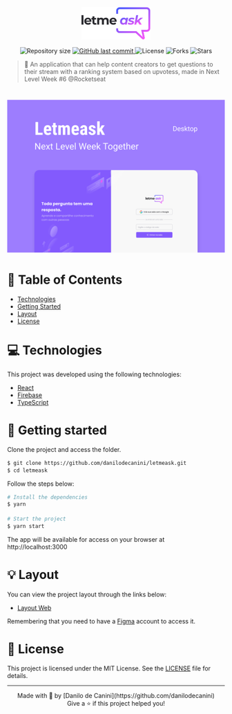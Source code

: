 <p align="center">
  <img alt="Letmeask" src="src/assets/images/logo.svg" width="160px">
</p>

<p align="center">
  <img alt="Repository size" src="https://img.shields.io/github/repo-size/danilodecanini/letmeask?color=5965E0&&labelColor=121214">

  <a href="https://github.com/danilodecanini/proffy/commits/master">
    <img alt="GitHub last commit" src="https://img.shields.io/github/last-commit/danilodecanini/letmeask?color=5965E0&&labelColor=121214">
  </a>

  <img  src="https://img.shields.io/static/v1?label=license&message=MIT&color=5965E0&labelColor=121214" alt="License">
  
  <img src="https://img.shields.io/github/forks/danilodecanini/letmeask?label=forks&message=MIT&color=5965E0&labelColor=121214" alt="Forks">

  <img src="https://img.shields.io/github/stars/danilodecanini/letmeask?label=stars&message=MIT&color=5965E0&labelColor=121214" alt="Stars">
</p>

> :rocket: An application that can help content creators to get questions to their stream with a ranking system based on upvotess, made in Next Level Week #6 @Rocketseat

<h1 align="center">
    <img alt="Letmeask" title="Letmeask" src=".github/project-cover.svg" />
</h1>

# :pushpin: Table of Contents

- [Technologies](#computer-technologies)
- [Getting Started](#rocket-getting-started)
- [Layout](#bulb-layout)
- [License](#closed_book-license)

# :computer: Technologies

This project was developed using the following technologies:

- [React](https://reactjs.org)
- [Firebase](https://firebase.google.com/)
- [TypeScript](https://www.typescriptlang.org/)

# :rocket: Getting started

Clone the project and access the folder.

```bash
$ git clone https://github.com/danilodecanini/letmeask.git
$ cd letmeask
```

Follow the steps below:

```bash
# Install the dependencies
$ yarn

# Start the project
$ yarn start
```

The app will be available for access on your browser at http://localhost:3000

# :bulb: Layout

You can view the project layout through the links below:

- [Layout Web](https://www.figma.com/file/u0BQK8rCf2KgzcukdRRCWh/Letmeask/duplicate)

Remembering that you need to have a [Figma](http://figma.com/) account to access it.

# :closed_book: License

This project is licensed under the MIT License. See the [LICENSE](LICENSE) file for details.

---

<p align="center">Made with 💜 by [Danilo de Canini](https://github.com/danilodecanini) </br>
Give a ⭐️ if this project helped you!

</p>
